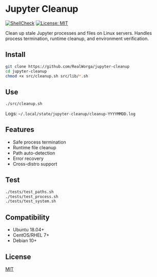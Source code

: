 # Jupyter Cleanup

[![ShellCheck](https://github.com/RealWorga/jupyter-cleanup/actions/workflows/shellcheck.yml/badge.svg)](https://github.com/RealWorga/jupyter-cleanup/actions/workflows/shellcheck.yml)
[![License: MIT](https://img.shields.io/badge/License-MIT-yellow.svg)](https://opensource.org/licenses/MIT)

Clean up stale Jupyter processes and files on Linux servers. Handles process termination, runtime cleanup, and environment verification.

## Install
```bash
git clone https://github.com/RealWorga/jupyter-cleanup
cd jupyter-cleanup
chmod +x src/cleanup.sh src/lib/*.sh
```

## Use
```bash
./src/cleanup.sh
```

Logs: `~/.local/state/jupyter-cleanup/cleanup-YYYYMMDD.log`

## Features
- Safe process termination
- Runtime file cleanup
- Path auto-detection
- Error recovery
- Cross-distro support

## Test
```bash
./tests/test_paths.sh
./tests/test_process.sh
./tests/test_system.sh
```

## Compatibility
- Ubuntu 18.04+
- CentOS/RHEL 7+
- Debian 10+

## License
[MIT](LICENSE)